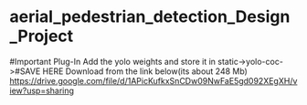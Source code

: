 # aerial_pedestrian_detection_Design_Project


#Important Plug-In
Add the yolo weights and store it in static->yolo-coc->#SAVE HERE
Download from the link below(its about 248 Mb)
https://drive.google.com/file/d/1APicKufkxSnCDw09NwFaE5gd092XEgXH/view?usp=sharing
